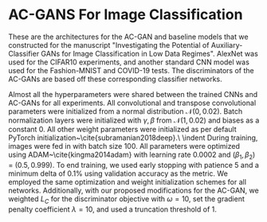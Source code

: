 # AC-GANS For Image Classification
These are the architectures for the AC-GAN and baseline models that we constructed for the manuscript "Investigating the Potential of Auxiliary-Classifier GANs for Image Classification in Low Data Regimes".
AlexNet was used for the CIFAR10 experiments, and another standard CNN model was used for the Fashion-MNIST and COVID-19 tests. The discriminators of the AC-GANs are based off these corresponding classifier networks. 


Almost all the hyperparameters were shared between the trained CNNs and AC-GANs for all experiments. All convolutional and transpose convolutional parameters were initialized from a normal distribution $\mathcal{N}(0, 0.02 )$. Batch normalization layers were initialized with $\gamma, \beta$ from  $\mathcal{N}(1, 0.02 )$ and biases as a constant $0$. All other weight parameters were initialized as per default PyTorch initialization~\cite{subramanian2018deep}.\\
\indent During training, images were fed in with batch size $100$. All parameters were optimized using ADAM~\cite{kingma2014adam} with learning rate $0.0002$ and $(\beta_1, \beta_2)$ = $(0.5, 0.999)$. To end training, we used early stopping with patience 5 and a minimum delta of 0.1\% using validation accuracy as the metric. We employed the same optimization and weight initialization schemes for all networks. Additionally, with our proposed modifications for the AC-GAN, we weighted $L_C$ for the discriminator objective with $\omega = 10$, set the gradient penalty coefficient $\lambda = 10$, and used a truncation threshold of $1$. 
